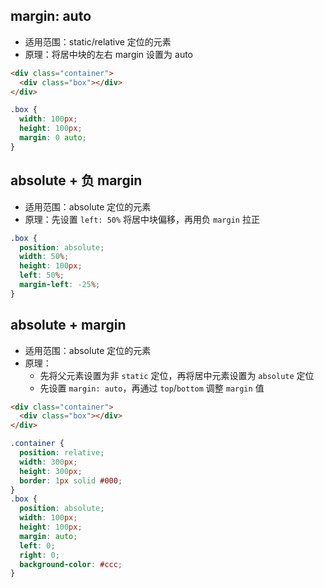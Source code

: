 ## margin: auto

+ 适用范围：static/relative 定位的元素
+ 原理：将居中块的左右 margin 设置为 auto

```html
<div class="container">
  <div class="box"></div>
</div>
```

```css
.box {
  width: 100px;
  height: 100px;
  margin: 0 auto;
}
```


## absolute + 负 margin

+ 适用范围：absolute 定位的元素
+ 原理：先设置 `left: 50%` 将居中块偏移，再用负 `margin` 拉正

```css
.box {
  position: absolute;
  width: 50%;
  height: 100px;
  left: 50%;
  margin-left: -25%;
}
```


## absolute + margin

+ 适用范围：absolute 定位的元素
+ 原理：
  + 先将父元素设置为非 `static` 定位，再将居中元素设置为 `absolute` 定位
  + 先设置 `margin: auto`，再通过 `top`/`bottom` 调整 `margin` 值

```html
<div class="container">
  <div class="box"></div>
</div>
```

```css
.container {
  position: relative;
  width: 300px;
  height: 300px;
  border: 1px solid #000;
}
.box {
  position: absolute;
  width: 100px;
  height: 100px;
  margin: auto;
  left: 0;
  right: 0;
  background-color: #ccc;
}
```